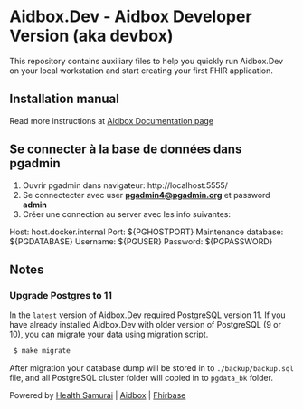 # Aidbox.Dev - Aidbox Developer Version (aka devbox)

This repository contains auxiliary files to help you quickly run
Aidbox.Dev on your local workstation and start creating your first FHIR
application.

## Installation manual

Read more instructions at [Aidbox Documentation page](https://docs.aidbox.app/installation/setup-aidbox.dev)

## Se connecter à la base de données dans pgadmin
1. Ouvrir pgadmin dans navigateur: http://localhost:5555/
2. Se connectecter avec user **pgadmin4@pgadmin.org** et password **admin**
3. Créer une connection au server avec les info suivantes:

Host: host.docker.internal
Port: ${PGHOSTPORT}
Maintenance database: ${PGDATABASE}
Username: ${PGUSER}
Password: ${PGPASSWORD}


## Notes

### Upgrade Postgres to 11

In the `latest` version of Aidbox.Dev required PostgreSQL version 11. If you have
already installed Aidbox.Dev with older version of PostgreSQL (9 or 10), you can
migrate your data using migration script.

```sh
 $ make migrate
```

After migration your database dump will be stored in to `./backup/backup.sql` file,
and all PostgreSQL cluster folder will copied in to `pgdata_bk` folder.

Powered by [Health Samurai](http://www.health-samurai.io) | [Aidbox](http://www.health-samurai.io/aidbox) | [Fhirbase](http://www.health-samurai.io/fhirbase)
